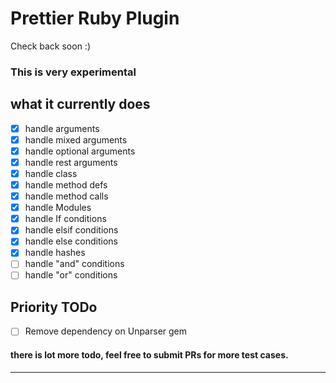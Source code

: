 # Prettier Ruby Plugin

Check back soon :)

### This is very experimental

## what it currently does

* [x] handle arguments
* [x] handle mixed arguments
* [x] handle optional arguments
* [x] handle rest arguments
* [x] handle class
* [x] handle method defs
* [x] handle method calls
* [x] handle Modules
* [x] handle If conditions
* [x] handle elsif conditions
* [x] handle else conditions
* [x] handle hashes
* [ ] handle "and" conditions
* [ ] handle "or" conditions

## Priority TODo

* [ ] Remove dependency on Unparser gem

#### there is lot more todo, feel free to submit PRs for more test cases.

---

<!--

## Install

```bash
yarn add --dev --exact prettier @prettier/plugin-ruby
```

## Configure

.prettierrc:

```json
{
  "plugins": ["@prettier/plugin-ruby"]
}
```

## Use

```bash
prettier --write "**/*.rb"
```

-->
